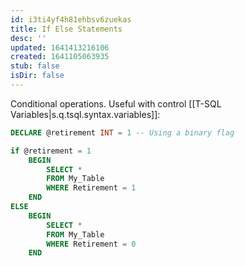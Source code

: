 ```yaml
---
id: i3ti4yf4h81ehbsv6zuekas
title: If Else Statements
desc: ''
updated: 1641413216106
created: 1641105063935
stub: false
isDir: false
---
```



Conditional operations. Useful with control [[T-SQL Variables|s.q.tsql.syntax.variables]]:

```sql
DECLARE @retirement INT = 1 -- Using a binary flag

if @retirement = 1
	BEGIN
		SELECT *
		FROM My_Table
		WHERE Retirement = 1
	END
ELSE
	BEGIN
		SELECT *
		FROM My_Table
		WHERE Retirement = 0
	END
```
